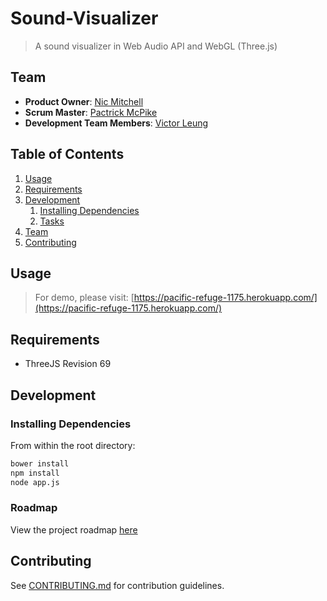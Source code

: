 # Sound-Visualizer

> A sound visualizer in Web Audio API and WebGL (Three.js)

## Team

  - __Product Owner__: [Nic Mitchell](https://github.com/nicmitchell)
  - __Scrum Master__: [Pactrick McPike](https://github.com/mcpike)
  - __Development Team Members__: [Victor Leung](https://github.com/victorleungtw)

## Table of Contents

1. [Usage](#Usage)
1. [Requirements](#requirements)
1. [Development](#development)
    1. [Installing Dependencies](#installing-dependencies)
    1. [Tasks](#tasks)
1. [Team](#team)
1. [Contributing](#contributing)

## Usage

> For demo, please visit: [https://pacific-refuge-1175.herokuapp.com/](https://pacific-refuge-1175.herokuapp.com/)

## Requirements

- ThreeJS Revision 69

## Development

### Installing Dependencies

From within the root directory:

```sh
bower install
npm install
node app.js
```

### Roadmap

View the project roadmap [here](https://github.com/Green-Snake-Platinum-Kangaroo/Green-Snake-Platinum-Kangaroo/issues)


## Contributing

See [CONTRIBUTING.md](CONTRIBUTING.md) for contribution guidelines.
